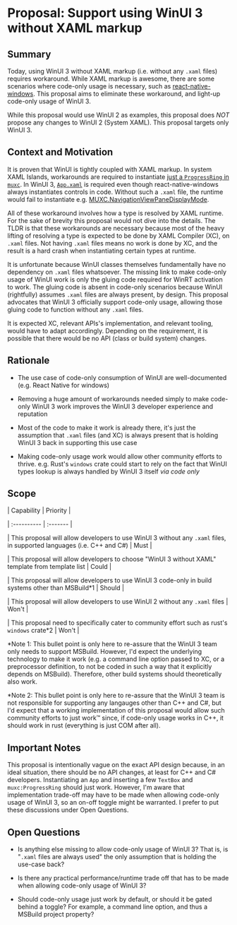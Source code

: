# Proposal: Support using WinUI 3 without XAML markup 

  

## Summary 

Today, using WinUI 3 without XAML markup (i.e. without any `.xaml` files) requires workaround. While XAML markup is awesome, there are some scenarios where code-only usage is necessary, such as [react-native-windows](https://microsoft.github.io/react-native-windows/). This proposal aims to eliminate these workaround, and light-up code-only usage of WinUI 3. 

  

While this proposal would use WinUI 2 as examples, this proposal does _NOT_ propose any changes to WinUI 2 (System XAML). This proposal targets only WinUI 3. 

  

## Context and Motivation 

It is proven that WinUI is tightly coupled with XAML markup. In system XAML Islands, workarounds are required to instantiate [just a `ProgressRing` in `muxc`](https://github.com/microsoft/react-native-windows/pull/8331). In WinUI 3, [`App.xaml`](https://github.com/microsoft/react-native-windows/blob/3e7d58e99b162ffd987e44f821ba790dee714041/vnext/template/cs-app-WinAppSDK/MyApp/App.xaml#L4) is required even though react-native-windows always instantiates controls in code. Without such a `.xaml` file, the runtime would fail to instantiate e.g. [MUXC.NavigationViewPaneDisplayMode](https://github.com/microsoft/microsoft-ui-xaml/issues/5704). 

  

All of these workaround involves how a type is resolved by XAML runtime. For the sake of brevity this proposal would not dive into the details. The TLDR is that these workarounds are necessary because most of the heavy lifting of resolving a type is expected to be done by XAML Compiler (XC), on `.xaml` files. Not having `.xaml` files means no work is done by XC, and the result is a hard crash when instantiating certain types at runtime. 

  

It is unfortunate because WinUI classes themselves fundamentally have no dependency on `.xaml` files whatsoever. The missing link to make code-only usage of WinUI work is only the gluing code required for WinRT activation to work. The gluing code is absent in code-only scenarios because WinUI (rightfully) assumes `.xaml` files are always present, by design. This proposal advocates that WinUI 3 officially support code-only usage, allowing those gluing code to function without any `.xaml` files. 

  

It is expected XC, relevant APIs's implementation, and relevant tooling, would have to adapt accordingly. Depending on the requirement, it is possible that there would be no API (class or build system) changes. 

  

## Rationale 

* The use case of code-only consumption of WinUI are well-documented (e.g. React Native for windows) 

* Removing a huge amount of workarounds needed simply to make code-only WinUI 3 work improves the WinUI 3 developer experience and reputation 

* Most of the code to make it work is already there, it's just the assumption that `.xaml` files (and XC) is always present that is holding WinUI 3 back in supporting this use case 

* Making code-only usage work would allow other community efforts to thrive. e.g. Rust's `windows` crate could start to rely on the fact that WinUI types lookup is always handled by WinUI 3 itself _via code only_ 

  

## Scope 

| Capability | Priority | 

| :---------- | :------- | 

| This proposal will allow developers to use WinUI 3 without any `.xaml` files, in supported languages (i.e. C++ and C#) | Must | 

| This proposal will allow developers to choose "WinUI 3 without XAML" template from template list | Could | 

| This proposal will allow developers to use WinUI 3 code-only in build systems other than MSBuild*1 | Should | 

| This proposal will allow developers to use WinUI 2 without any `.xaml` files | Won't | 

| This proposal need to specifically cater to community effort such as rust's `windows` crate*2 | Won't | 

  

*Note 1: This bullet point is only here to re-assure that the WinUI 3 team only needs to support MSBuild. However, I'd expect the underlying technology to make it work (e.g. a command line option passed to XC, or a preprocessor definition, to not be coded in such a way that it explicitly depends on MSBuild). Therefore, other build systems should theoretically also work. 

*Note 2: This bullet point is only here to re-assure that the WinUI 3 team is not responsible for supporting any langauges other than C++ and C#, but I'd expect that a working implementation of this proposal would allow such community efforts to just work™️ since, if code-only usage works in C++, it should work in rust (everything is just COM after all). 

  

## Important Notes 

This proposal is intentionally vague on the exact API design because, in an ideal situation, there should be no API changes, at least for C++ and C# developers. Instantiating an `App` and inserting a few `TextBox` and `muxc:ProgressRing` should just work. However, I'm aware that implementation trade-off may have to be made when allowing code-only usage of WinUI 3, so an on-off toggle might be warranted. I prefer to put these discussions under Open Questions. 

  

## Open Questions 

- Is anything else missing to allow code-only usage of WinUI 3? That is, is "`.xaml` files are always used" the only assumption that is holding the use-case back? 

- Is there any practical performance/runtime trade off that has to be made when allowing code-only usage of WinUI 3? 

- Should code-only usage just work by default, or should it be gated behind a toggle? For example, a command line option, and thus a MSBuild project property? 

 

 